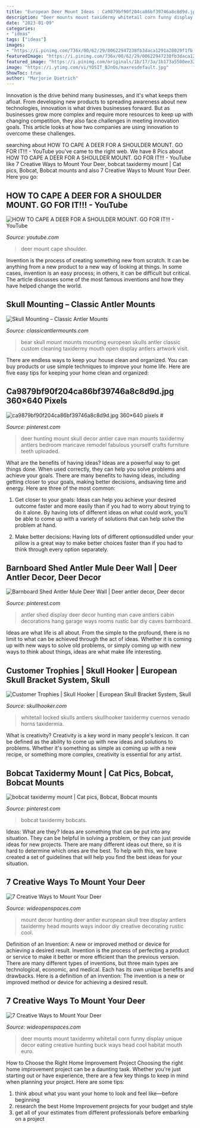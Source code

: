 ```yaml
---
title: "European Deer Mount Ideas : Ca9879bf90f204ca86bf39746a8c8d9d.jpg 360×640 Pixels #"
description: "Deer mounts mount taxidermy whitetail corn funny display unique decor eating creative hunting buck ways head cool habitat mouth euro"
date: "2023-01-09"
categories:
- "ideas"
tags: ["ideas"]
images:
- "https://i.pinimg.com/736x/00/62/29/00622947238fb3daca1291a28029f1fb.jpg"
featuredImage: "https://i.pinimg.com/736x/00/62/29/00622947238fb3daca1291a28029f1fb.jpg"
featured_image: "https://i.pinimg.com/originals/1b/17/3a/1b173a5500ee32f67d6c5519a240744f.jpg"
image: "https://i.ytimg.com/vi/YOSIT_BJnOs/maxresdefault.jpg"
ShowToc: true
author: "Marjorie Dietrich"
---
```



Innovation is the drive behind many businesses, and it's what keeps them afloat. From developing new products to spreading awareness about new technologies, innovation is what drives businesses forward. But as businesses grow more complex and require more resources to keep up with changing competition, they also face challenges in meeting innovation goals. This article looks at how two companies are using innovation to overcome these challenges.

	

		
searching about HOW TO CAPE A DEER FOR A SHOULDER MOUNT. GO FOR IT!!! - YouTube you've came to the right web. We have 8 Pics about HOW TO CAPE A DEER FOR A SHOULDER MOUNT. GO FOR IT!!! - YouTube like 7 Creative Ways to Mount Your Deer, bobcat taxidermy mount | Cat pics, Bobcat, Bobcat mounts and also 7 Creative Ways to Mount Your Deer. Here you go:
		
    
## HOW TO CAPE A DEER FOR A SHOULDER MOUNT. GO FOR IT!!! - YouTube

<img loading=lazy src="https://i.ytimg.com/vi/YOSIT_BJnOs/maxresdefault.jpg" onerror="this.onerror=null;this.src='https://tse3.mm.bing.net/th?id=OIP.y3_yRp2_WYakhw7_RaK0swHaEK&amp;pid=15.1';" alt="HOW TO CAPE A DEER FOR A SHOULDER MOUNT. GO FOR IT!!! - YouTube">

_Source: youtube.com_

>deer mount cape shoulder. 

	

Invention is the process of creating something new from scratch. It can be anything from a new product to a new way of looking at things. In some cases, invention is an easy process; in others, it can be difficult but critical. The article discusses some of the most famous inventions and how they have helped change the world.

    
## Skull Mounting – Classic Antler Mounts

<img loading=lazy src="http://classicantlermounts.com/wp-content/uploads/2018/02/DSC09583-1.jpg" onerror="this.onerror=null;this.src='https://tse1.mm.bing.net/th?id=OIP.yp2tzsnEppCrE1a0aDA_4AHaJ4&amp;pid=15.1';" alt="Skull Mounting – Classic Antler Mounts">

_Source: classicantlermounts.com_

>bear skull mount mounts mounting european skulls antler classic custom cleaning taxidermy mouth open display antlers artwork visit. 

	

There are endless ways to keep your house clean and organized. You can buy products or use simple techniques to improve your home life. Here are five easy tips for keeping your home clean and organized:

    
## Ca9879bf90f204ca86bf39746a8c8d9d.jpg 360×640 Pixels #

<img loading=lazy src="https://i.pinimg.com/736x/9c/a2/e2/9ca2e2da8147c2c480d3bf007b607f23.jpg" onerror="this.onerror=null;this.src='https://tse4.mm.bing.net/th?id=OIP.4RM2KmfoNw4_5BO4QP-TyAAAAA&amp;pid=15.1';" alt="ca9879bf90f204ca86bf39746a8c8d9d.jpg 360×640 pixels #">

_Source: pinterest.com_

>deer hunting mount skull decor antler cave man mounts taxidermy antlers bedroom mancave remodel fabulous yourself crafts furniture teeth uploaded. 

	

What are the benefits of having ideas?
Ideas are a powerful way to get things done. When used correctly, they can help you solve problems and achieve your goals. There are many benefits to having ideas, including getting closer to your goals, making better decisions, andsaving time and energy. Here are three of the most common: 
1. Get closer to your goals: Ideas can help you achieve your desired outcome faster and more easily than if you had to worry about trying to do it alone. By having lots of different ideas on what could work, you’ll be able to come up with a variety of solutions that can help solve the problem at hand.

2. Make better decisions: Having lots of different optionsuddled under your pillow is a great way to make better choices faster than if you had to think through every option separately.

    
## Barnboard Shed Antler Mule Deer Wall | Deer Antler Decor, Deer Decor

<img loading=lazy src="https://i.pinimg.com/originals/1b/17/3a/1b173a5500ee32f67d6c5519a240744f.jpg" onerror="this.onerror=null;this.src='https://tse4.mm.bing.net/th?id=OIP.FdnaSjbDX1ZuHZ85YYVkDwHaJ4&amp;pid=15.1';" alt="Barnboard Shed Antler Mule Deer Wall | Deer antler decor, Deer decor">

_Source: pinterest.com_

>antler shed display deer decor hunting man cave antlers cabin decorations hang garage ways rooms rustic bar diy caves barnboard. 

	

Ideas are what life is all about. From the simple to the profound, there is no limit to what can be achieved through the act of ideas. Whether it is coming up with new ways to solve old problems, or simply coming up with new ways to think about things, ideas are what make life interesting.

    
## Customer Trophies | Skull Hooker | European Skull Bracket System, Skull

<img loading=lazy src="http://www.skullhooker.com/wp-content/gallery/customer-trophies/locked-up.jpeg" onerror="this.onerror=null;this.src='https://tse2.mm.bing.net/th?id=OIP.frtkZv4eEVrUgg4NmUKvyQAAAA&amp;pid=15.1';" alt="Customer Trophies | Skull Hooker | European Skull Bracket System, Skull">

_Source: skullhooker.com_

>whitetail locked skulls antlers skullhooker taxidermy cuernos venado horns taxidermia. 

	

What is creativity?
Creativity is a key word in many people's lexicon. It can be defined as the ability to come up with new ideas and solutions to problems. Whether it's something as simple as coming up with a new recipe, or something more complex, creativity is essential for any artist.

    
## Bobcat Taxidermy Mount | Cat Pics, Bobcat, Bobcat Mounts

<img loading=lazy src="https://i.pinimg.com/736x/00/62/29/00622947238fb3daca1291a28029f1fb.jpg" onerror="this.onerror=null;this.src='https://tse3.mm.bing.net/th?id=OIP._HgRCdV8ijzuk6cigIKHjAHaFX&amp;pid=15.1';" alt="bobcat taxidermy mount | Cat pics, Bobcat, Bobcat mounts">

_Source: pinterest.com_

>bobcat taxidermy bobcats. 

	

Ideas: What are they?
Ideas are something that can be put into any situation. They can be helpful in solving a problem, or they can just provide ideas for new projects. There are many different ideas out there, so it is hard to determine which ones are the best. To help with this, we have created a set of guidelines that will help you find the best ideas for your situation.

    
## 7 Creative Ways To Mount Your Deer

<img loading=lazy src="http://cdn0.wideopenspaces.com/wp-content/uploads/2017/04/Mount-1.jpg" onerror="this.onerror=null;this.src='https://tse1.mm.bing.net/th?id=OIP.CscYpWs6oyxdh7NsL85JJAHaNK&amp;pid=15.1';" alt="7 Creative Ways to Mount Your Deer">

_Source: wideopenspaces.com_

>mount decor hunting deer antler european skull tree display antlers taxidermy head mounts ways indoor diy creative decorating rustic cool. 

	

Definition of an Invention: A new or improved method or device for achieving a desired result.
Invention is the process of perfecting a product or service to make it better or more efficient than the previous version. There are many different types of inventions, but three main types are technological, economic, and medical. Each has its own unique benefits and drawbacks. Here is a definition of an invention: 
The invention is a new or improved method or device for achieving a desired result.

    
## 7 Creative Ways To Mount Your Deer

<img loading=lazy src="http://cdn0.wideopenspaces.com/wp-content/uploads/2017/04/Mount-2.jpg" onerror="this.onerror=null;this.src='https://tse3.mm.bing.net/th?id=OIP.zRZg9s283fEY-XjX4lyVawHaLH&amp;pid=15.1';" alt="7 Creative Ways to Mount Your Deer">

_Source: wideopenspaces.com_

>deer mounts mount taxidermy whitetail corn funny display unique decor eating creative hunting buck ways head cool habitat mouth euro. 

	

How to Choose the Right Home Improvement Project
Choosing the right home improvement project can be a daunting task. Whether you're just starting out or have experience, there are a few key things to keep in mind when planning your project. Here are some tips: 
1. think about what you want your home to look and feel like—before beginning
2. research the best Home Improvement projects for your budget and style
3. get all of your estimates from different professionals before embarking on a project

